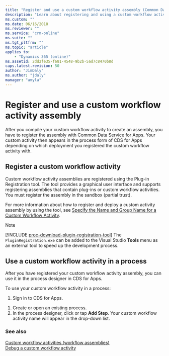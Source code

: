 ```yaml
---
title: "Register and use a custom workflow activity assembly (Common Data Service for Apps) | Microsoft Docs"
description: "Learn about registering and using a custom workflow activity assembly"
ms.custom: ""
ms.date: 06/16/2018
ms.reviewer: ""
ms.service: "crm-online"
ms.suite: ""
ms.tgt_pltfrm: ""
ms.topic: "article"
applies_to: 
    - "Dynamics 365 (online)"
ms.assetid: 2dd2fe35-f681-4548-9b2b-5ad7c8470b8d
caps.latest.revision: 50
author: "JimDaly"
ms.author: "jdaly"
manager: "amyla"
---
```

# Register and use a custom workflow activity assembly

After you compile your custom workflow activity to create an assembly, you have to register the assembly with Common Data Service for Apps. Your custom activity then appears in the process form of CDS for Apps depending on which deployment you registered the custom workflow activity with.

<a name="register"></a>

## Register a custom workflow activity

 Custom workflow activity assemblies are registered using the Plug-in Registration tool. The tool provides a graphical user interface and supports registering assemblies that contain plug-ins or custom workflow activities. You must register the assembly in the sandbox (partial trust).

 For more information about how to register and deploy a custom activity assembly by using the tool, see [Specify the Name and Group Name for a Custom Workflow Activity](create-custom-workflow-activity.md#NameandGroupName).

> [!NOTE]
> [!INCLUDE [proc-download-plugin-registration-tool](../../../includes/proc-download-plugin-registration-tool.md)] The `PluginRegistration.exe` can be added to the Visual Studio **Tools** menu as an external tool to speed up the development process.

<a name="use"></a>

## Use a custom workflow activity in a process

After you have registered your custom workflow activity assembly, you can use it in the process designer in CDS for Apps.

To use your custom workflow activity in a process:

1. Sign in to CDS for Apps.
<!-- TODO: Update this for CDS portal
1. **Settings** > **Processes**. -->
1. Create or open an existing process.
1. In the process designer, click or tap **Add Step**. Your custom workflow activity name will appear in the drop-down list.

### See also

[Custom workflow activities (workflow assemblies)](custom-workflow-activities-workflow-assemblies.md)<br />
[Debug a custom workflow activity](debug-custom-workflow-activity.md)<br />
<!-- TODO:
[Plug-in isolation, trusts, and statistics](../plugin-isolation-trusts-statistics.md)<br />
[Register and Deploy Plug-Ins](../register-deploy-plugins.md) -->
